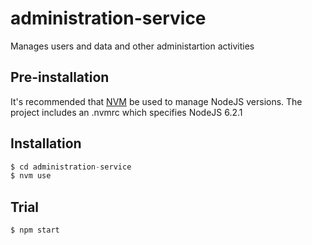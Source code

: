 # administration-service

Manages users and data and other administartion activities

## Pre-installation

It's recommended that [NVM](https://github.com/creationix/nvm) be used to manage NodeJS versions.
The project includes an .nvmrc which specifies NodeJS 6.2.1

## Installation

```javascript
$ cd administration-service
$ nvm use
```

## Trial

```shell
$ npm start
```
